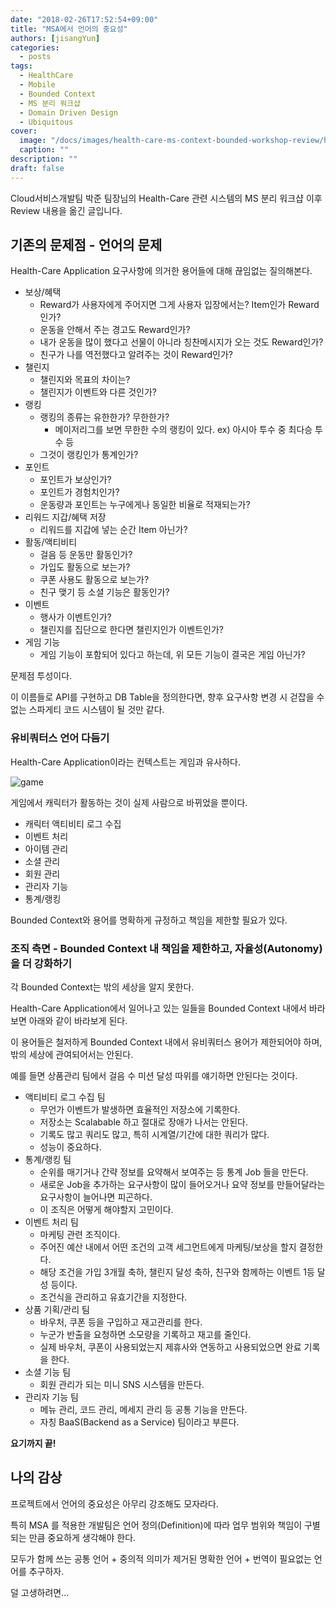 ```yaml
---
date: "2018-02-26T17:52:54+09:00"
title: "MSA에서 언어의 중요성"
authors: [jisangYun]
categories:
  - posts
tags:
  - HealthCare
  - Mobile
  - Bounded Context
  - MS 분리 워크샵
  - Domain Driven Design
  - Ubiquitous
cover:
  image: "/docs/images/health-care-ms-context-bounded-workshop-review/health3.png"
  caption: ""
description: ""
draft: false
---
```


Cloud서비스개발팀 박준 팀장님의 Health-Care 관련 시스템의 MS 분리 워크샵 이후 Review 내용을 옮긴 글입니다.

## 기존의 문제점 - 언어의 문제

Health-Care Application 요구사항에 의거한 용어들에 대해 끊임없는 질의해본다.

- 보상/혜택
  - Reward가 사용자에게 주어지면 그게 사용자 입장에서는? Item인가 Reward인가?
  - 운동을 안해서 주는 경고도 Reward인가?
  - 내가 운동을 많이 했다고 선물이 아니라 칭찬메시지가 오는 것도 Reward인가?
  - 친구가 나를 역전했다고 알려주는 것이 Reward인가?
- 챌린지
  - 챌린지와 목표의 차이는?
  - 챌린지가 이벤트와 다른 것인가?
- 랭킹
  - 랭킹의 종류는 유한한가? 무한한가?
    - 메이저리그를 보면 무한한 수의 랭킹이 있다. ex) 아시아 투수 중 최다승 투수 등
  - 그것이 랭킹인가 통계인가?
- 포인트
  - 포인트가 보상인가?
  - 포인트가 경험치인가?
  - 운동량과 포인트는 누구에게나 동일한 비율로 적재되는가?
- 리워드 지갑/혜택 저장
  - 리워드를 지갑에 넣는 순간 Item 아닌가?
- 활동/액티비티
  - 걸음 등 운동만 활동인가?
  - 가입도 활동으로 보는가?
  - 쿠폰 사용도 활동으로 보는가?
  - 친구 맺기 등 소셜 기능은 활동인가?
- 이벤트
  - 행사가 이벤트인가?
  - 챌린지를 집단으로 한다면 챌린지인가 이벤트인가?
- 게임 기능
  - 게임 기능이 포함되어 있다고 하는데, 위 모든 기능이 결국은 게임 아닌가?

문제점 투성이다.

이 이름들로 API를 구현하고 DB Table을 정의한다면, 향후 요구사항 변경 시 걷잡을 수 없는 스파게티 코드 시스템이 될 것만 같다.

### 유비쿼터스 언어 다듬기

Health-Care Application이라는 컨텍스트는 게임과 유사하다.

![game](/docs/images/health-care-ms-context-bounded-workshop-review/health1.jpg)

게임에서 캐릭터가 활동하는 것이 실제 사람으로 바뀌었을 뿐이다.

- 캐릭터 액티비티 로그 수집
- 이벤트 처리
- 아이템 관리
- 소셜 관리
- 회원 관리
- 관리자 기능
- 통계/랭킹

Bounded Context와 용어를 명확하게 규정하고 책임을 제한할 필요가 있다.

### 조직 측면 - Bounded Context 내 책임을 제한하고, 자율성(Autonomy)을 더 강화하기

각 Bounded Context는 밖의 세상을 알지 못한다.

Health-Care Application에서 일어나고 있는 일들을 Bounded Context 내에서 바라보면 아래와 같이 바라보게 된다.

이 용어들은 철저하게 Bounded Context 내에서 유비쿼터스 용어가 제한되어야 하며, 밖의 세상에 관여되어서는 안된다.

예를 들면 상품관리 팀에서 걸음 수 미션 달성 따위를 얘기하면 안된다는 것이다.

- 액티비티 로그 수집 팀
  - 무언가 이벤트가 발생하면 효율적인 저장소에 기록한다.
  - 저장소는 Scalabable 하고 절대로 장애가 나서는 안된다.
  - 기록도 많고 쿼리도  많고, 특히 시계열/기간에 대한 쿼리가 많다.
  - 성능이 중요하다.
- 통계/랭킹 팀
  - 순위를 매기거나 간략 정보를 요약해서 보여주는 등 통계 Job 들을 만든다.
  - 새로운 Job을 추가하는 요구사항이 많이 들어오거나 요약 정보를 만들어달라는 요구사항이 늘어나면 피곤하다.
  - 이 조직은 어떻게 해야할지 고민이다.
- 이벤트 처리 팀
  - 마케팅 관련 조직이다.
  - 주어진 예산 내에서 어떤 조건의 고객 세그먼트에게 마케팅/보상을 할지 결정한다.
  - 해당 조건을 가입 3개월 축하, 챌린지 달성 축하, 친구와 함께하는 이벤트 1등 달성 등이다.
  - 조건식을 관리하고 유효기간을 지정한다.
- 상품 기획/관리 팀
  - 바우처, 쿠폰 등을 구입하고 재고관리를 한다.
  - 누군가 반출을 요청하면 소모량을 기록하고 재고를 줄인다.
  - 실제 바우처, 쿠폰이 사용되었는지 제휴사와 연동하고 사용되었으면 완료 기록을 한다.
- 소셜 기능 팀
  - 회원 관리가 되는 미니 SNS 시스템을 만든다.
- 관리자 기능 팀
  - 메뉴 관리, 코드 관리, 메세지 관리 등 공통 기능을 만든다.
  - 자칭 BaaS(Backend as a Service) 팀이라고 부른다.

**요기까지 끝!**

## 나의 감상
프로젝트에서 언어의 중요성은 아무리 강조해도 모자라다.

특히 MSA 를 적용한 개발팀은 언어 정의(Definition)에 따라 업무 범위와 책임이 구별되는 만큼 중요하게 생각해야 한다. 

모두가 함께 쓰는 공통 언어 + 중의적 의미가 제거된 명확한 언어 + 번역이 필요없는 언어를 추구하자.

덜 고생하려면...